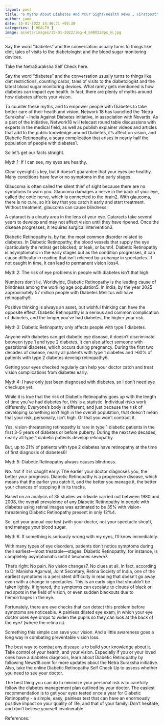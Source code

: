 ```yaml
---
layout: post
title: "6 Myths About Diabetes And Your Sight-Health News , Firstpost"
author: jane 
date: 15-01-2022 14:46:21 +05:30 
categories: [ HEALTH ] 
image: assets/images/15-01-2022/img-4_640X320px_N.jpg
---
```

Say the word “diabetes” and the conversation usually turns to things like diet, tales of visits to the diabetologist and the blood sugar monitoring devices.

Take the NetraSuraksha Self Check here.

Say the word “diabetes” and the conversation usually turns to things like diet restrictions, counting carbs, tales of visits to the diabetologist and the latest blood sugar monitoring devices. What rarely gets mentioned is how diabetes can impact eye health. In fact, there are plenty of myths around how diabetes affects your vision.

To counter these myths, and to empower people with Diabetes to take better care of their health and vision, Network 18 has launched the ‘Netra Suraksha’ - India Against Diabetes initiative, in association with Novartis. As a part of the initiative, Network18 will telecast round table discussions with experts in the medical field, as well as publish explainer videos and articles that add to the public knowledge around Diabetes, it’s affect on vision, and Diabetic Retinopathy, a scary complication that arises in nearly half the population of people with diabetes1.

So let’s get our facts straight.

Myth 1: If I can see, my eyes are healthy.

Clear eyesight is key, but it doesn’t guarantee that your eyes are healthy. Many conditions have few or no symptoms in the early stages.

Glaucoma is often called the silent thief of sight because there are no symptoms to warn you. Glaucoma damages a nerve in the back of your eye, called the optic nerve, which is connected to the brain2. With glaucoma, there is no cure, so it’s key that you catch it early and start treatment. Without treatment, glaucoma can cause blindness.

A cataract is a cloudy area in the lens of your eye. Cataracts take several years to develop and may not affect vision until they have ripened. Once the disease progresses, it requires surgical intervention3.

Diabetic Retinopathy is, by far, the most common disorder related to diabetes. In Diabetic Retinopathy, the blood vessels that supply the eye (particularly the retina) get blocked, or leak, or burst4. Diabetic Retinopathy is asymptomatic in the early stages but as the condition progresses, it can cause difficulty in reading that isn’t relieved by a change in spectacles. If not caught in time, it can lead to permanent vision loss4.

Myth 2: The risk of eye problems in people with diabetes isn’t that high

Numbers don’t lie. Worldwide, Diabetic Retinopathy is the leading cause of blindness among the working age population5. In India, by the year 2025 approximately 57 million people with Diabetes Mellitus will have retinopathy5.

Positive thinking is always an asset, but wishful thinking can have the opposite effect. Diabetic Retinopathy is a serious and common complication of diabetes, and the longer you’ve had diabetes, the higher your risk.

Myth 3: Diabetic Retinopathy only affects people with type 1 diabetes.

Anyone with diabetes can get diabetic eye disease, it doesn’t discriminate between type 1 and type 2 diabetes. It can also affect someone with gestational diabetes, which occurs during pregnancy. During the first two decades of disease, nearly all patients with type 1 diabetes and >60% of patients with type 2 diabetes develop retinopathy6.

Getting your eyes checked regularly can help your doctor catch and treat vision complications from diabetes early.

Myth 4: I have only just been diagnosed with diabetes, so I don’t need eye checkups yet.

While it is true that the risk of Diabetic Retinopathy goes up with the length of time you’ve had diabetes for, this is a statistic. Individual risks work differently. Everyone’s body is different, and just because the risk of developing something isn’t high in the overall population, that doesn’t mean that your risk, personally, isn’t high. Or that you won’t contract it.

Yes, vision-threatening retinopathy is rare in type 1 diabetic patients in the first 3–5 years of diabetes or before puberty. During the next two decades, nearly all type 1 diabetic patients develop retinopathy.

But, up to 21% of patients with type 2 diabetes have retinopathy at the time of first diagnosis of diabetes6!

Myth 5: Diabetic Retinopathy always causes blindness.

No. Not if it is caught early. The earlier your doctor diagnoses you, the better your prognosis. Diabetic Retinopathy is a progressive disease, which means that the earlier you catch it, and the better you manage it, the better your chances of stopping it in its tracks.

Based on an analysis of 35 studies worldwide carried out between 1980 and 2008, the overall prevalence of any Diabetic Retinopathy in people with diabetes using retinal images was estimated to be 35% with vision-threatening Diabetic Retinopathy present in only 12%4.

So, get your annual eye test (with your doctor, not your spectacle shop!), and manage your blood sugar.

Myth 6: If something is seriously wrong with my eyes, I’ll know immediately.

With many types of eye disorders, patients don’t notice symptoms during their earliest—most treatable—stages. Diabetic Retinopathy, for instance, is completely asymptomatic until it becomes severe7.

That’s right: No pain. No vision changes7. No clues at all. In fact, according to Dr Manisha Agarwal, Joint Secretary, Retina Society of India, one of the earliest symptoms is a persistent difficulty in reading that doesn’t go away even with a change in spectacles. This is an early sign that shouldn’t be taken lightly. If ignored, the symptoms can escalate to clouds of black or red spots in the field of vision, or even sudden blackouts due to hemorrhages in the eye.

Fortunately, there are eye checks that can detect this problem before symptoms are noticeable. A painless dilated eye exam, in which your eye doctor uses eye drops to widen the pupils so they can look at the back of the eye7 (where the retina is).

Something this simple can save your vision. And a little awareness goes a long way in combating preventable vision loss.

The best way to combat any disease is to build your knowledge about it. Take control of your health, and your vision. Especially if you or your loved ones have a diabetes diagnosis, learn about Diabetic Retinopathy by following News18.com for more updates about the Netra Suraksha initiative. Also, take the online Diabetic Retinopathy Self Check Up to assess whether you need to see your doctor.

The best thing you can do to minimize your personal risk is to carefully follow the diabetes management plan outlined by your doctor. The easiest recommendation is to get your eyes tested once a year for Diabetic Retinopathy - a simple, easy, painless test that can have an enormously positive impact on your quality of life, and that of your family. Don’t hesitate, and don’t believe yourself invulnerable.

References: